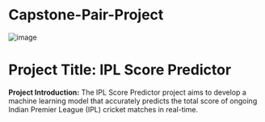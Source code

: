 # Capstone-Pair-Project

![image](https://github.com/MUHAMMAD145/Capstone-Pair-Project/assets/72031646/ea03c2d4-100d-4da1-a754-782470c8b822)

# Project Title: IPL Score Predictor

**Project Introduction:** The IPL Score Predictor project aims to develop a machine learning model that accurately predicts the total score of ongoing Indian Premier League (IPL) cricket matches in real-time. 



